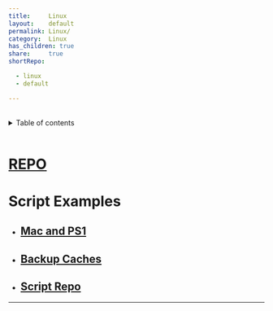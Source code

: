 ```yaml
---
title:     Linux
layout:    default
permalink: Linux/
category:  Linux
has_children: true
share:     true
shortRepo:

  - linux
  - default

---
```


<br/>

<details markdown="block">                
<summary>                
Table of contents                
</summary>                
{: .text-delta }                
1. TOC                
{:toc}                
</details>

<br/>

# [REPO](https://github.com/14paxton/Linux)

# Script Examples

- ## [Mac and PS1](https://gist.github.com/14paxton/c10cfd597e7e7b487e27d641cf964c59)
- ## [Backup Caches](https://gist.github.com/14paxton/0af2e0618a579d1cdc64d2b183af08e6)
- ## [Script Repo](https://github.com/14paxton/ScriptsAndSuch)

<link rel="modulepreload" href="/assets/js/imageLoader.js">
<script type="module" async src="/assets/js/imageLoader.js"></script>

---

<div id="imageContainer" data-key-as-header="true" data-zoom-on-hover="true"  data-img-loader="linuxImages.js" style="width: auto; height: auto;"></div>